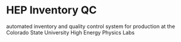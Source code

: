 # HEP Inventory QC
automated inventory and quality control system for production at the Colorado State University High Energy Physics Labs
